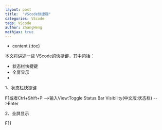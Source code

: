 ```yaml
---
layout: post
title:  "VScode快捷键"
categories: VScode
tags: VScode
author: ZhangHeng
mathjax: true
---
```


* content
{:toc}

本文将讲述一些 VScode的快捷键，其中包括：

- 状态栏快捷键
- 全屏显示
-




1、状态栏快捷键

F1或者Ctrl+Shift+P -->输入View:Toggle Status Bar Visibility(中文版:状态栏) -->Enter

2、全屏显示

F11

































